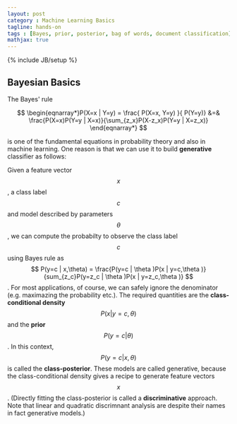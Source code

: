 ```yaml
---
layout: post
category : Machine Learning Basics
tagline: hands-on
tags : [Bayes, prior, posterior, bag of words, document classification]
mathjax: true
---
```

{% include JB/setup %}

## Bayesian Basics 
The Bayes' rule 

$$
\begin{eqnarray*}P(X=x | Y=y) = \frac{ P(X=x, Y=y) }{ P(Y=y)} &=&  
\frac{P(X=x)P(Y=y | X=x)}{\sum_{z_x}P(X-z_x)P(Y=y | X=z_x)} \end{eqnarray*}
$$

is one of the fundamental equations in probability theory and also in machine learning. One reason is that we can use it to build **generative** classifier as follows: 

Given a feature vector $$x$$, a class label $$c$$ and model described by parameters $$ \theta $$, we can compute the probabilty to observe the class label $$c$$ using Bayes rule as $$ P(y=c | x,\theta) = \frac{P(y=c | \theta )P(x | y=c,\theta )}{sum_{z_c}P(y=z_c | \theta )P(x | y=z_c,\theta )} $$. For most applications, of course, we can safely ignore the denominator (e.g. maximazing the probability etc.). The required quantities are the **class-conditional density** $$P(x|y=c,\theta)$$ and the **prior** $$P(y=c|\theta)$$. In this context, $$ P(y=c | x,\theta) $$ is called the **class-posterior**. These models are called generative, because the class-conditional density gives a recipe to generate feature vectors $$x$$. (Directly fitting the class-posterior is called a **discriminative** approach. Note that linear and quadratic discrimnant analysis are despite their names in fact generative models.)
